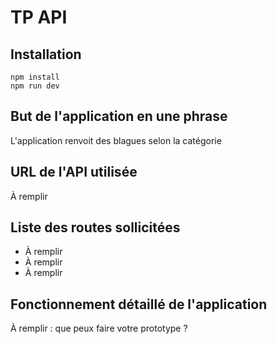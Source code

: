 # TP API

## Installation

```
npm install
npm run dev
```

## But de l'application en une phrase

L'application renvoit des blagues selon la catégorie

## URL de l'API utilisée

À remplir

## Liste des routes sollicitées

- À remplir
- À remplir
- À remplir

## Fonctionnement détaillé de l'application

À remplir : que peux faire votre prototype ?
